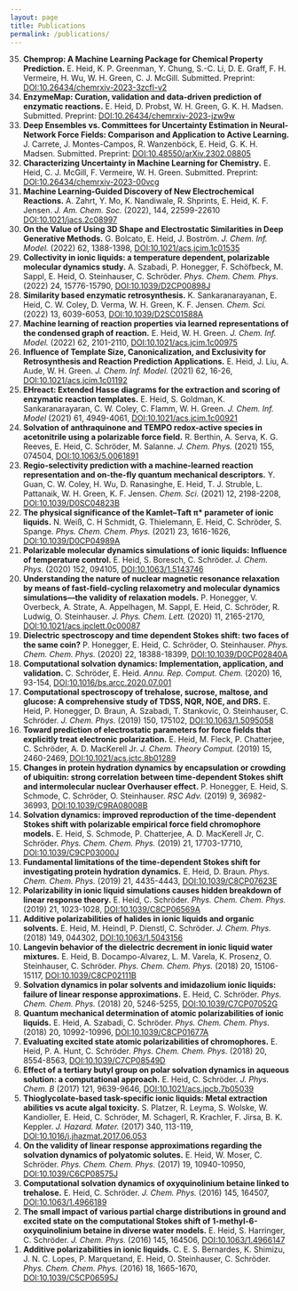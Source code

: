 ```yaml
---
layout: page
title: Publications
permalink: /publications/
---
```


<ol reversed>
  <li><b>Chemprop: A Machine Learning Package for Chemical Property Prediction.</b> E. Heid, K. P. Greenman, Y. Chung, S.-C. Li, D. E. Graff, F. H. Vermeire, H. Wu, W. H. Green, C. J. McGill. Submitted. Preprint:  <a href="https://doi.org/10.26434/chemrxiv-2023-3zcfl-v2">DOI:10.26434/chemrxiv-2023-3zcfl-v2</a>   </li>
  <li><b>EnzymeMap: Curation, validation and data-driven prediction of enzymatic reactions.</b> E. Heid, D. Probst, W. H. Green, G. K. H. Madsen. Submitted. Preprint:  <a href="https://doi.org/10.26434/chemrxiv-2023-jzw9w">DOI:10.26434/chemrxiv-2023-jzw9w</a>   </li>
  <li><b>Deep Ensembles vs. Committees for Uncertainty Estimation in Neural-Network Force Fields: Comparison and Application to Active Learning.</b> J. Carrete, J. Montes-Campos, R. Wanzenböck, E. Heid, G. K. H. Madsen. Submitted. Preprint:  <a href="https://doi.org/10.48550/arXiv.2302.08805">DOI:10.48550/arXiv.2302.08805</a>  </li>
  <li><b>Characterizing Uncertainty in Machine Learning for Chemistry.</b> E. Heid, C. J. McGill, F. Vermeire, W. H. Green. Submitted. Preprint: <a href="https://doi.org/10.26434/chemrxiv-2023-00vcg">DOI:10.26434/chemrxiv-2023-00vcg</a>  </li>
  <li><b>Machine Learning-Guided Discovery of New Electrochemical Reactions.</b> A. Zahrt, Y. Mo, K. Nandiwale, R. Shprints, E. Heid, K. F. Jensen. <i> J. Am. Chem. Soc. </i> (2022), 144, 22599-22610 <a href="https://doi.org/10.1021/jacs.2c08997">DOI:10.1021/jacs.2c08997</a> </li>
  <li><b>On the Value of Using 3D Shape and Electrostatic Similarities in Deep Generative Methods.</b> G. Bolcato, E. Heid, J. Boström. <i>J. Chem. Inf. Model.</i> (2022) 62, 1388-1398, <a href="https://doi.org/10.1021/acs.jcim.1c01535">DOI:10.1021/acs.jcim.1c01535</a></li>
  <li> <b> Collectivity in ionic liquids: a temperature dependent, polarizable molecular dynamics study.</b> A. Szabadi, P. Honegger, F. Schöfbeck, M. Sappl, E. Heid, O. Steinhauser, C. Schröder. <i> Phys. Chem. Chem. Phys.</i> (2022) 24, 15776-15790, <a href="https://doi.org/10.1039/D2CP00898J">DOI:10.1039/D2CP00898J</a></li>
  <li> <b> Similarity based enzymatic retrosynthesis.</b> K. Sankaranarayanan, E. Heid, C. W. Coley, D. Verma, W. H. Green, K. F. Jensen. <i> Chem. Sci.</i> (2022) 13, 6039-6053, <a href="https://doi.org/10.1039/D2SC01588A">DOI:10.1039/D2SC01588A</a></li>
  <li> <b> Machine learning of reaction properties via learned representations of the condensed graph of reaction.</b> E. Heid, W. H. Green. <i> J. Chem. Inf. Model.</i> (2022) 62, 2101-2110, <a href="https://doi.org/10.1021/acs.jcim.1c00975">DOI:10.1021/acs.jcim.1c00975</a></li>
  <li> <b> Influence of Template Size, Canonicalization, and Exclusivity for Retrosynthesis and Reaction Prediction Applications.</b> E. Heid, J. Liu, A. Aude, W. H. Green. <i> J. Chem. Inf. Model.</i> (2021) 62, 16-26, <a href="https://doi.org/10.1021/acs.jcim.1c01192">DOI:10.1021/acs.jcim.1c01192</a></li>
  <li> <b> EHreact: Extended Hasse diagrams for the extraction and scoring of enzymatic reaction templates.</b> E. Heid, S. Goldman, K. Sankaranarayaran, C. W. Coley, C. Flamm, W. H. Green. <i> J. Chem. Inf. Model </i> (2021) 61, 4949-4061, <a href="https://doi.org/10.1021/acs.jcim.1c00921">DOI:10.1021/acs.jcim.1c00921</a></li>
  <li> <b> Solvation of anthraquinone and TEMPO redox-active species in acetonitrile using a polarizable force field.</b> R. Berthin, A. Serva, K. G. Reeves, E. Heid, C. Schröder, M. Salanne. <i>J. Chem. Phys. </i> (2021) 155, 074504, <a href="https://doi.org/10.1063/5.0061891">DOI:10.1063/5.0061891</a></li>
  <li> <b> Regio-selectivity prediction with a machine-learned reaction representation and on-the-fly quantum mechanical descriptors.</b> Y. Guan, C. W. Coley, H. Wu, D. Ranasinghe, E. Heid, T. J. Struble, L. Pattanaik, W. H. Green, K. F. Jensen. <i> Chem. Sci.</i> (2021) 12, 2198-2208, <a href="https://doi.org/10.1039/D0SC04823B">DOI:10.1039/D0SC04823B</a></li>
  <li> <b> The physical significance of the Kamlet–Taft π* parameter of ionic liquids.</b> N. Weiß, C. H Schmidt, G. Thielemann, E. Heid, C. Schröder, S. Spange. <i> Phys. Chem. Chem. Phys.</i> (2021) 23, 1616-1626, <a href="https://doi.org/10.1039/D0CP04989A">DOI:10.1039/D0CP04989A</a></li>
  <li> <b> Polarizable molecular dynamics simulations of ionic liquids: Influence of temperature control.</b> E. Heid, S. Boresch, C. Schröder. <i> J. Chem. Phys.</i> (2020) 152, 094105, <a href="https://doi.org/10.1063/1.5143746">DOI:10.1063/1.5143746</a></li>
  <li> <b> Understanding the nature of nuclear magnetic resonance relaxation by means of fast-field-cycling relaxometry and molecular dynamics simulations—the validity of relaxation models.</b> P. Honegger, V. Overbeck, A. Strate, A. Appelhagen, M. Sappl, E. Heid, C. Schröder, R. Ludwig, O. Steinhauser. <i> J. Phys. Chem. Lett. </i> (2020) 11, 2165-2170, <a href="https://doi.org/10.1021/acs.jpclett.0c00087">DOI:10.1021/acs.jpclett.0c00087</a></li>
  <li> <b> Dielectric spectroscopy and time dependent Stokes shift: two faces of the same coin?</b> P. Honegger, E. Heid, C. Schröder, O. Steinhauser. <i> Phys. Chem. Chem. Phys.</i> (2020) 22, 18388-18399, <a href="https://doi.org/10.1039/D0CP02840A">DOI:10.1039/D0CP02840A</a></li>
  <li> <b> Computational solvation dynamics: Implementation, application, and validation.</b> C. Schröder, E. Heid. <i> Annu. Rep. Comput. Chem.</i> (2020) 16, 93-154, <a href="https://doi.org/10.1016/bs.arcc.2020.07.001">DOI:10.1016/bs.arcc.2020.07.001</a></li>
  <li> <b> Computational spectroscopy of trehalose, sucrose, maltose, and glucose: A comprehensive study of TDSS, NQR, NOE, and DRS.</b> E. Heid, P. Honegger, D. Braun, A. Szabadi, T. Stankovic, O. Steinhauser, C. Schröder. <i> J. Chem. Phys. </i> (2019) 150, 175102, <a href="https://doi.org/10.1063/1.5095058">DOI:10.1063/1.5095058</a></li>
  <li> <b> Toward prediction of electrostatic parameters for force fields that explicitly treat electronic polarization.</b> E. Heid, M. Fleck, P. Chatterjee, C. Schröder, A. D. MacKerell Jr. <i> J. Chem. Theory Comput.</i> (2019) 15, 2460-2469, <a href="https://doi.org/10.1021/acs.jctc.8b01289">DOI:10.1021/acs.jctc.8b01289</a></li>
  <li> <b> Changes in protein hydration dynamics by encapsulation or crowding of ubiquitin: strong correlation between time-dependent Stokes shift and intermolecular nuclear Overhauser effect.</b> P. Honegger, E. Heid, S. Schmode, C. Schröder, O. Steinhauser. <i> RSC Adv.</i> (2019) 9, 36982-36993, <a href="https://doi.org/10.1039/C9RA08008B">DOI:10.1039/C9RA08008B</a></li>
  <li> <b> Solvation dynamics: improved reproduction of the time-dependent Stokes shift with polarizable empirical force field chromophore models.</b> E. Heid, S. Schmode, P. Chatterjee, A. D. MacKerell Jr, C. Schröder. <i> Phys. Chem. Chem. Phys.</i> (2019) 21, 17703-17710, <a href="https://doi.org/10.1039/C9CP03000J">DOI:10.1039/C9CP03000J</a></li>
  <li> <b> Fundamental limitations of the time-dependent Stokes shift for investigating protein hydration dynamics.</b> E. Heid, D. Braun. <i> Phys. Chem. Chem. Phys.</i> (2019) 21, 4435-4443, <a href="https://doi.org/10.1039/C8CP07623E">DOI:10.1039/C8CP07623E</a></li>
  <li> <b> Polarizability in ionic liquid simulations causes hidden breakdown of linear response theory.</b> E. Heid, C. Schröder. <i> Phys. Chem. Chem. Phys.</i> (2019) 21, 1023-1028, <a href="https://doi.org/10.1039/C8CP06569A">DOI:10.1039/C8CP06569A</a></li>
  <li> <b> Additive polarizabilities of halides in ionic liquids and organic solvents.</b> E. Heid, M. Heindl, P. Dienstl, C. Schröder. <i> J. Chem. Phys.</i> (2018) 149, 044302, <a href="https://doi.org/10.1063/1.5043156">DOI:10.1063/1.5043156</a></li>
  <li> <b> Langevin behavior of the dielectric decrement in ionic liquid water mixtures.</b> E. Heid, B. Docampo-Alvarez, L. M. Varela, K. Prosenz, O. Steinhauser, C. Schröder. <i> Phys. Chem. Chem. Phys.</i> (2018) 20, 15106-15117, <a href="https://doi.org/10.1039/C8CP02111B">DOI:10.1039/C8CP02111B</a></li>
  <li> <b> Solvation dynamics in polar solvents and imidazolium ionic liquids: failure of linear response approximations.</b> E. Heid, C. Schröder. <i> Phys. Chem. Chem. Phys.</i> (2018) 20, 5246-5255, <a href="https://doi.org/10.1039/C7CP07052G">DOI:10.1039/C7CP07052G</a></li>
  <li> <b> Quantum mechanical determination of atomic polarizabilities of ionic liquids.</b> E. Heid, A. Szabadi, C. Schröder. <i> Phys. Chem. Chem. Phys.</i> (2018) 20, 10992-10996, <a href="https://doi.org/10.1039/C8CP01677A">DOI:10.1039/C8CP01677A</a></li>
  <li> <b> Evaluating excited state atomic polarizabilities of chromophores.</b> E. Heid, P. A. Hunt, C. Schröder. <i> Phys. Chem. Chem. Phys.</i> (2018) 20, 8554-8563, <a href="https://doi.org/10.1039/C7CP08549D">DOI:10.1039/C7CP08549D</a></li>
  <li> <b> Effect of a tertiary butyl group on polar solvation dynamics in aqueous solution: a computational approach.</b> E. Heid, C. Schröder. <i> J. Phys. Chem. B</i> (2017) 121, 9639-9646, <a href="https://doi.org/10.1021/acs.jpcb.7b05039">DOI:10.1021/acs.jpcb.7b05039</a></li>
  <li> <b> Thioglycolate-based task-specific ionic liquids: Metal extraction abilities vs acute algal toxicity.</b> S. Platzer, R. Leyma, S. Wolske, W. Kandioller, E. Heid, C. Schröder, M. Schagerl, R. Krachler, F. Jirsa, B. K. Keppler. <i> J. Hazard. Mater. </i> (2017) 340, 113-119, <a href="https://doi.org/10.1016/j.jhazmat.2017.06.053">DOI:10.1016/j.jhazmat.2017.06.053</a></li>
  <li> <b> On the validity of linear response approximations regarding the solvation dynamics of polyatomic solutes.</b> E. Heid, W. Moser, C. Schröder. <i> Phys. Chem. Chem. Phys.</i> (2017) 19, 10940-10950, <a href="https://doi.org/10.1039/C6CP08575J">DOI:10.1039/C6CP08575J</a></li>
  <li> <b> Computational solvation dynamics of oxyquinolinium betaine linked to trehalose.</b> E. Heid, C. Schröder. <i> J. Chem. Phys. </i> (2016) 145, 164507, <a href="https://doi.org/10.1063/1.4966189">DOI:10.1063/1.4966189</a></li>
  <li> <b> The small impact of various partial charge distributions in ground and excited state on the computational Stokes shift of 1-methyl-6-oxyquinolinium betaine in diverse water models.</b> E. Heid, S. Harringer, C. Schröder. <i>J. Chem. Phys. </i> (2016) 145, 164506, <a href="https://doi.org/10.1063/1.4966147">DOI:10.1063/1.4966147</a></li>
  <li> <b> Additive polarizabilities in ionic liquids.</b> C. E. S. Bernardes, K. Shimizu, J. N. C. Lopes, P. Marquetand, E. Heid, O. Steinhauser, C. Schröder. <i> Phys. Chem. Chem. Phys. </i> (2016) 18, 1665-1670, <a href="https://doi.org/10.1039/C5CP06595J">DOI:10.1039/C5CP06595J</a></li>
</ol>
